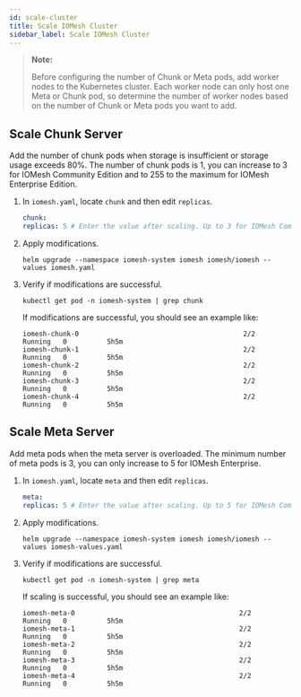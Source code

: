 ```yaml
---
id: scale-cluster
title: Scale IOMesh Cluster
sidebar_label: Scale IOMesh Cluster
---
```


> **Note:**
> 
>  Before configuring the number of Chunk or Meta pods, add worker nodes to the Kubernetes cluster. Each worker node can only host one Meta or Chunk pod, so determine the number of worker nodes based on the number of Chunk or Meta pods you want to add.

## Scale Chunk Server

Add the number of chunk pods when storage is insufficient or storage usage exceeds 80%. The number of chunk pods is 1, you can increase to 3 for IOMesh Community Edition and to 255 to the maximum for IOMesh Enterprise Edition.

1. In `iomesh.yaml`, locate `chunk` and then edit `replicas`. 

    ```yaml
    chunk:
    replicas: 5 # Enter the value after scaling. Up to 3 for IOMesh Community and 255 for IOMesh Enterprise.
    ```
2. Apply modifications.
    
    ```shell
    helm upgrade --namespace iomesh-system iomesh iomesh/iomesh --values iomesh.yaml
    ```
3. Verify if modifications are successful.
    
    ```shell
    kubectl get pod -n iomesh-system | grep chunk
    ```   
   
   If modifications are successful, you should see an example like:
    ```output
    iomesh-chunk-0                                         2/2     Running   0          5h5m
    iomesh-chunk-1                                         2/2     Running   0          5h5m
    iomesh-chunk-2                                         2/2     Running   0          5h5m
    iomesh-chunk-3                                         2/2     Running   0          5h5m
    iomesh-chunk-4                                         2/2     Running   0          5h5m
    ```

## Scale Meta Server

Add meta pods when the meta server is overloaded. The minimum number of meta pods is 3, you can only increase to 5 for IOMesh Enterprise.

1. In `iomesh.yaml`, locate `meta` and then edit `replicas`. 

    ```yaml
    meta:
    replicas: 5 # Enter the value after scaling. Up to 5 for IOMesh Community.
    ```
2. Apply modifications.
    ```shell
    helm upgrade --namespace iomesh-system iomesh iomesh/iomesh --values iomesh-values.yaml
    ```
3. Verify if modifications are successful.

    ```shell
    kubectl get pod -n iomesh-system | grep meta
    ```

    If scaling is successful, you should see an example like:
    ```output
    iomesh-meta-0                                         2/2     Running   0          5h5m
    iomesh-meta-1                                         2/2     Running   0          5h5m
    iomesh-meta-2                                         2/2     Running   0          5h5m
    iomesh-meta-3                                         2/2     Running   0          5h5m
    iomesh-meta-4                                         2/2     Running   0          5h5m
    ```
